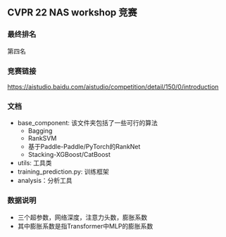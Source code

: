 ## CVPR 22 NAS workshop 竞赛
### 最终排名
第四名
### 竞赛链接
https://aistudio.baidu.com/aistudio/competition/detail/150/0/introduction

### 文档
* base_component: 该文件夹包括了一些可行的算法
  * Bagging
  * RankSVM
  * 基于Paddle-Paddle/PyTorch的RankNet
  * Stacking-XGBoost/CatBoost
* utils: 工具类
* training_prediction.py: 训练框架
* analysis：分析工具

### 数据说明
* 三个超参数，网络深度，注意力头数，膨胀系数
* 其中膨胀系数是指Transformer中MLP的膨胀系数